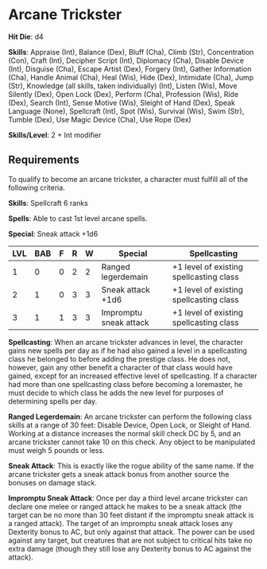 # Arcane Trickster

**Hit Die**: d4

**Skills**: Appraise (Int), Balance (Dex), Bluff (Cha), Climb (Str), Concentration (Con), Craft (Int), Decipher Script (Int), Diplomacy (Cha), Disable Device (Int), Disguise (Cha), Escape Artist (Dex), Forgery (Int), Gather Information (Cha), Handle Animal (Cha), Heal (Wis), Hide (Dex), Intimidate (Cha), Jump (Str), Knowledge (all skills, taken individually) (Int), Listen (Wis), Move Silently (Dex), Open Lock (Dex), Perform (Cha), Profession (Wis), Ride (Dex), Search (Int), Sense Motive (Wis), Sleight of Hand (Dex), Speak Language (None), Spellcraft (Int), Spot (Wis), Survival (Wis), Swim (Str), Tumble (Dex), Use Magic Device (Cha), Use Rope (Dex)

**Skills/Level**: 2 + Int modifier

## Requirements

To qualify to become an arcane trickster, a character must fulfill all of the following criteria.

**Skills**: Spellcraft 6 ranks

**Spells**: Able to cast 1st level arcane spells.

**Special**: Sneak attack +1d6

LVL | BAB | F | R | W | Special | Spellcasting
--- | --- | - | - | - | ------- | ------------
1   | 0   | 0 | 2 | 2 | Ranged legerdemain | +1 level of existing spellcasting class 
2   | 1   | 0 | 3 | 3 | Sneak attack +1d6 | +1 level of existing spellcasting class
3   | 1   | 1 | 3 | 3 | Impromptu sneak attack | +1 level of existing spellcasting class   

**Spellcasting**: When an arcane trickster advances in level, the character gains new spells per day as if he had also gained a level in a spellcasting class he belonged to before adding the prestige class. He does not, however, gain any other benefit a character of that class would have gained, except for an increased effective level of spellcasting. If a character had more than one spellcasting class before becoming a loremaster, he must decide to which class he adds the new level for purposes of determining spells per day.

**Ranged Legerdemain**: An arcane trickster can perform the following class skills at a range of 30 feet: Disable Device, Open Lock, or Sleight of Hand. Working at a distance increases the normal skill check DC by 5, and an arcane trickster cannot take 10 on this check. Any object to be manipulated must weigh 5 pounds or less.

**Sneak Attack**: This is exactly like the rogue ability of the same name. If the arcane trickster gets a sneak attack bonus from another source the bonuses on damage stack.

**Impromptu Sneak Attack**: Once per day a third level arcane trickster can declare one melee or ranged attack he makes to be a sneak attack (the target can be no more than 30 feet distant if the impromptu sneak attack is a ranged attack). The target of an impromptu sneak attack loses any Dexterity bonus to AC, but only against that attack. The power can be used against any target, but creatures that are not subject to critical hits take no extra damage (though they still lose any Dexterity bonus to AC against the attack).
